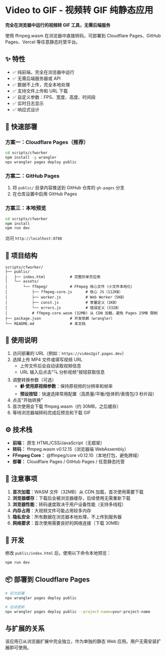 # Video to GIF - 视频转 GIF 纯静态应用

**完全在浏览器中运行的视频转 GIF 工具，无需后端服务**

使用 ffmpeg.wasm 在浏览器中直接转码，可部署到 Cloudflare Pages、GitHub Pages、Vercel 等任意静态托管平台。

## ✨ 特性

- ✅ 纯前端，完全在浏览器中运行
- ✅ 无需后端服务器或 API
- ✅ 数据不上传，完全本地处理
- ✅ 支持文件上传和 URL 下载
- ✅ 自定义参数：FPS、宽度、高度、时间段
- ✅ 实时日志显示
- ✅ 响应式设计

## 🚀 快速部署

### 方案一：Cloudflare Pages（推荐）

```bash
cd scripts/cfworker
npm install -g wrangler
npx wrangler pages deploy public
```

### 方案二：GitHub Pages

1. 将 `public/` 目录内容推送到 GitHub 仓库的 `gh-pages` 分支
2. 在仓库设置中启用 GitHub Pages

### 方案三：本地预览

```bash
cd scripts/cfworker
npm install
npm run dev
```

访问 `http://localhost:8788`

## 📁 项目结构

```
scripts/cfworker/
├── public/
│   ├── index.html           # 完整的单页应用
│   └── assets/
│       └── ffmpeg/          # FFmpeg 核心文件（小文件本地化）
│           ├── ffmpeg-core.js      # 核心 JS（112KB）
│           ├── worker.js           # Web Worker（5KB）
│           ├── const.js            # 常量定义（1KB）
│           └── errors.js           # 错误定义（332B）
│           # ffmpeg-core.wasm (32MB) 从 CDN 加载，避免 Pages 25MB 限制
├── package.json             # 开发依赖（wrangler）
└── README.md                # 本文档
```

## 🎯 使用说明

1. 访问部署的 URL（例如：`https://video2gif.pages.dev`）
2. 选择上传 MP4 文件或填写视频 URL
   - 上传文件后会自动读取视频信息
   - URL 输入后点击"🔍 分析视频"按钮获取信息
3. 调整转换参数（可选）
   - **📹 使用原视频参数**：保持原视频的分辨率和帧率
   - **预设按钮**：快速选择常用配置（高质量/平衡/低体积/表情包/3 秒片段）
4. 点击"开始转换"
5. 首次使用会下载 ffmpeg.wasm（约 30MB，之后缓存）
6. 等待浏览器端转码完成后预览和下载 GIF

## ⚙️ 技术栈

- **前端：** 原生 HTML/CSS/JavaScript（无框架）
- **转码：** ffmpeg.wasm v0.12.15（浏览器端 WebAssembly）
- **FFmpeg Core：** @ffmpeg/core v0.12.10（本地打包，避免跨域）
- **部署：** Cloudflare Pages / GitHub Pages / 任意静态托管

## 📝 注意事项

1. **首次加载**：WASM 文件（32MB）从 CDN 加载，首次使用需要下载
2. **浏览器缓存**：下载后会被浏览器缓存，后续使用无需重新下载
3. **浏览器性能**：转码速度取决于用户设备性能（支持多线程）
4. **内存占用**：大视频文件可能占用较多内存
5. **隐私安全**：所有数据在浏览器本地处理，不上传到服务器
6. **网络要求**：首次使用需要良好的网络连接（下载 30MB）

## 🔧 开发

修改 `public/index.html` 后，使用以下命令本地预览：

```bash
npm run dev
```

## 📦 部署到 Cloudflare Pages

```bash
# 初次部署
npx wrangler pages deploy public

# 后续更新
npx wrangler pages deploy public --project-name=your-project-name
```

## 与扩展的关系

该应用已从浏览器扩展中完全独立，作为单独的静态 Web 应用。用户无需安装扩展即可使用。
